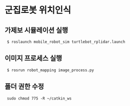 군집로봇 위치인식
===============
 
가제보 시뮬레이션 실행
-----------------------
<pre><code> $ roslaunch mobile_robot_sim turtlebot_rplidar.launch </code></pre>

이미지 프로세스 실행
---------------------
<pre><code> $ rosrun robot_mapping image_process.py </code></pre>

폴더 권한 수정
-------------
<pre><code> sudo chmod 775 -R ~/catkin_ws </code></pre>
